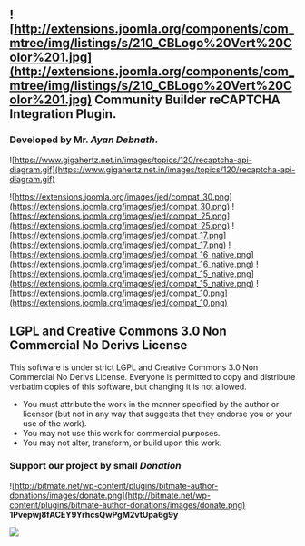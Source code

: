 ## ![http://extensions.joomla.org/components/com_mtree/img/listings/s/210_CBLogo%20Vert%20Color%201.jpg](http://extensions.joomla.org/components/com_mtree/img/listings/s/210_CBLogo%20Vert%20Color%201.jpg) Community Builder reCAPTCHA Integration Plugin. ##
### Developed by Mr. _Ayan Debnath_. ###
![https://www.gigahertz.net.in/images/topics/120/recaptcha-api-diagram.gif](https://www.gigahertz.net.in/images/topics/120/recaptcha-api-diagram.gif)

![https://extensions.joomla.org/images/jed/compat_30.png](https://extensions.joomla.org/images/jed/compat_30.png)
![https://extensions.joomla.org/images/jed/compat_25.png](https://extensions.joomla.org/images/jed/compat_25.png)
![https://extensions.joomla.org/images/jed/compat_17.png](https://extensions.joomla.org/images/jed/compat_17.png)
![https://extensions.joomla.org/images/jed/compat_16_native.png](https://extensions.joomla.org/images/jed/compat_16_native.png)
![https://extensions.joomla.org/images/jed/compat_15_native.png](https://extensions.joomla.org/images/jed/compat_15_native.png)
![https://extensions.joomla.org/images/jed/compat_10.png](https://extensions.joomla.org/images/jed/compat_10.png)

## LGPL and Creative Commons 3.0 Non Commercial No Derivs License ##
This software is under strict LGPL and Creative Commons 3.0 Non Commercial No Derivs License.
Everyone is permitted to copy and distribute verbatim copies of this software, but changing it is not allowed.
  * You must attribute the work in the manner specified by the author or licensor (but not in any way that suggests that they endorse you or your use of the work).
  * You may not use this work for commercial purposes.
  * You may not alter, transform, or build upon this work.



### Support our project by small _Donation_ ###

![http://bitmate.net/wp-content/plugins/bitmate-author-donations/images/donate.png](http://bitmate.net/wp-content/plugins/bitmate-author-donations/images/donate.png) **1Pvepwj8fACEY9YrhcsQwPgM2vtUpa6g9y**

[![](https://www.paypal.com/en_US/i/btn/btn_donateCC_LG.gif)](http://www.gigahertz.net.in/index.php?option=com_content&task=view&id=104&Itemid=86#PayPal)